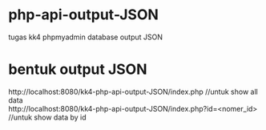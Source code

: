 # php-api-output-JSON
tugas kk4 phpmyadmin database output JSON

# bentuk output JSON
http://localhost:8080/kk4-php-api-output-JSON/index.php //untuk show all data <br>
http://localhost:8080/kk4-php-api-output-JSON/index.php?id=<nomer_id> //untuk show data by id
